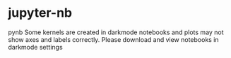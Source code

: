# jupyter-nb
 pynb
Some kernels are created in darkmode notebooks and plots may not show axes and labels correctly. Please download and view notebooks in darkmode settings
